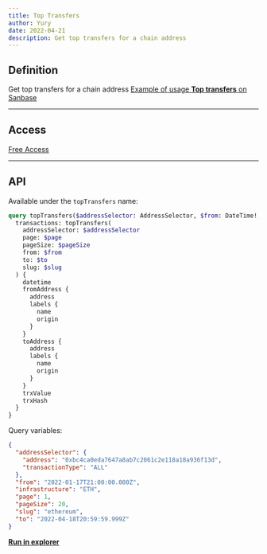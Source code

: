 ```yaml
---
title: Top Transfers
author: Yury
date: 2022-04-21
description: Get top transfers for a chain address
---
```


## Definition

Get top transfers for a chain address
[Example of usage **Top transfers** on Sanbase](https://app.santiment.net/labs/balance?address=0x876eabf441b2ee5b5b0554fd502a8e0600950cfa&assets[]=shiba-inu&from=2021-10-20T19%3A00%3A00.000Z&isLog=false&priceMetrics[]=shiba-inu&to=2022-04-21T18%3A59%3A59.999Z)

---

## Access

[Free Access](/metrics/details/access#free-access)

---

## API

Available under the `topTransfers` name:

```graphql
query topTransfers($addressSelector: AddressSelector, $from: DateTime!, $to: DateTime!, $slug: String!, $page: Int, $pageSize: Int = 20) {
  transactions: topTransfers(
    addressSelector: $addressSelector
    page: $page
    pageSize: $pageSize
    from: $from
    to: $to
    slug: $slug
  ) {
    datetime
    fromAddress {
      address
      labels {
        name
        origin
      }
    }
    toAddress {
      address
      labels {
        name
        origin
      }
    }
    trxValue
    trxHash
  }
}
```

Query variables:
```json
{
  "addressSelector": {
    "address": "0xbc4ca0eda7647a8ab7c2061c2e118a18a936f13d",
    "transactionType": "ALL"
  },
  "from": "2022-01-17T21:00:00.000Z",
  "infrastructure": "ETH",
  "page": 1,
  "pageSize": 20,
  "slug": "ethereum",
  "to": "2022-04-18T20:59:59.999Z"
}
```

[**Run in explorer**](https://api.santiment.net/graphiql?query=query%20topTransfers(%24addressSelector%3A%20AddressSelector%2C%20%24from%3A%20DateTime!%2C%20%24to%3A%20DateTime!%2C%20%24slug%3A%20String!%2C%20%24page%3A%20Int%2C%20%24pageSize%3A%20Int%20%3D%2020)%20%7B%0A%20%20transactions%3A%20topTransfers(%0A%20%20%20%20addressSelector%3A%20%24addressSelector%0A%20%20%20%20page%3A%20%24page%0A%20%20%20%20pageSize%3A%20%24pageSize%0A%20%20%20%20from%3A%20%24from%0A%20%20%20%20to%3A%20%24to%0A%20%20%20%20slug%3A%20%24slug%0A%20%20)%20%7B%0A%20%20%20%20datetime%0A%20%20%20%20fromAddress%20%7B%0A%20%20%20%20%20%20address%0A%20%20%20%20%20%20labels%20%7B%0A%20%20%20%20%20%20%20%20name%0A%20%20%20%20%20%20%20%20origin%0A%20%20%20%20%20%20%7D%0A%20%20%20%20%7D%0A%20%20%20%20toAddress%20%7B%0A%20%20%20%20%20%20address%0A%20%20%20%20%20%20labels%20%7B%0A%20%20%20%20%20%20%20%20name%0A%20%20%20%20%20%20%20%20origin%0A%20%20%20%20%20%20%7D%0A%20%20%20%20%7D%0A%20%20%20%20trxValue%0A%20%20%20%20trxHash%0A%20%20%7D%0A%7D%0A&variables=%20%7B%0A%09%09%22addressSelector%22%3A%20%7B%0A%09%09%09%22address%22%3A%20%220xbc4ca0eda7647a8ab7c2061c2e118a18a936f13d%22%2C%0A%09%09%09%22transactionType%22%3A%20%22ALL%22%0A%09%09%7D%2C%0A%09%09%22from%22%3A%20%222022-01-17T21%3A00%3A00.000Z%22%2C%0A%09%09%22infrastructure%22%3A%20%22ETH%22%2C%0A%09%09%22page%22%3A%201%2C%0A%09%09%22pageSize%22%3A%2020%2C%0A%09%09%22slug%22%3A%20%22ethereum%22%2C%0A%09%09%22to%22%3A%20%222022-04-18T20%3A59%3A59.999Z%22%0A%09%7D)
